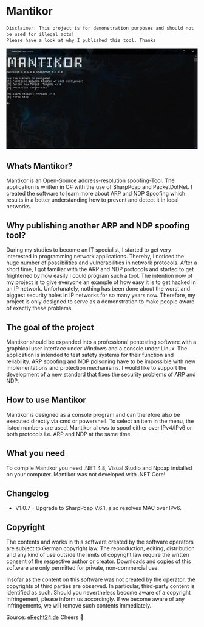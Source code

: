 # Mantikor
``` 
Disclaimer: This project is for demonstration purposes and should not be used for illegal acts! 
Please have a look at why I published this tool. Thanks
```
<img src="img/01.jpg">

## Whats Mantikor?
Mantikor is an Open-Source address-resolution spoofing-Tool. The application is written in C# with the use of SharpPcap and PacketDotNet. I created the software to learn more about ARP and NDP Spoofing which results in a better understanding how to prevent and detect it in local networks. 

## Why publishing another ARP and NDP spoofing tool?
During my studies to become an IT specialist, I started to get very interested in programming network applications. Thereby, I noticed the huge number of possibilities and vulnerabilities in network protocols. After a short time, I got familiar with the ARP and NDP protocols and started to get frightened by how easily I could program such a tool.
The intention now of my project is to give everyone an example of how easy it is to get hacked in an IP network. Unfortunately, nothing has been done about the worst and biggest security holes in IP networks for so many years now. Therefore, my project is only designed to serve as a demonstration to make people aware of exactly these problems.

## The goal of the project
Mantikor should be expanded into a professional pentesting software with a graphical user interface under Windows and a console under Linux. The application is intended to test safety systems for their function and reliability. ARP spoofing and NDP poisoning have to be impossible with new implementations and protection mechanisms. I would like to support the development of a new standard that fixes the security problems of ARP and NDP. 

## How to use Mantikor
Mantikor is designed as a console program and can therefore also be executed directly via cmd or powershell. To select an item in the menu, the listed numbers are used. Mantikor allows to spoof either over IPv4/IPv6 or both protocols i.e. ARP and NDP at the same time.

## What you need
To compile Mantikor you need .NET 4.8, Visual Studio and Npcap installed on your computer. Mantikor was not developed with .NET Core!

## Changelog
- V1.0.7 - Upgrade to SharpPcap V.6.1, also resolves MAC over IPv6.

## Copyright
The contents and works in this software created by the software operators are subject to German copyright law. The reproduction, editing, distribution and any kind of use outside the limits of copyright law require the written consent of the respective author or creator. Downloads and copies of this software are only permitted for private, non-commercial use.

Insofar as the content on this software was not created by the operator, the copyrights of third parties are observed. In particular, third-party content is identified as such. Should you nevertheless become aware of a copyright infringement, please inform us accordingly. If we become aware of any infringements, we will remove such contents immediately.

Source: [eRecht24.de](https://www.e-recht24.de/)
Cheers 👀
